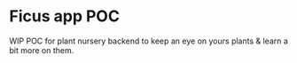 # Ficus app POC

WIP POC for plant nursery backend to keep an eye on yours plants & learn a bit more on them.

